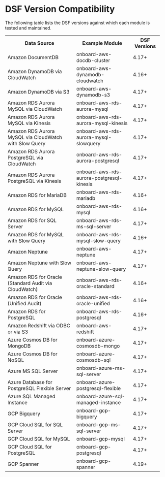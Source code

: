 # DSF Version Compatibility

The following table lists the DSF versions against which each module is tested and maintained.
<table>
  <tr>
   <th>Data Source</th>
   <th>Example Module</th>
   <th>DSF Versions</th>
  </tr>

   <tr>
      <td>Amazon DocumentDB</td>
      <td>onboard-aws-docdb-cluster</td>
      <td>4.17+</td>
   </tr>
   <tr>
      <td>Amazon DynamoDB via CloudWatch</td>
      <td>onboard-aws-dynamodb-cloudwatch</td>
      <td>4.16+</td>
   </tr>
   <tr>
      <td>Amazon DynamoDB via S3</td>
      <td>onboard-aws-dynamodb-s3</td>
      <td>4.17+</td>
   </tr>
   <tr>
      <td>Amazon RDS Aurora MySQL via CloudWatch</td>
      <td>onboard-aws-rds-aurora-mysql</td>
      <td>4.17+</td>
   </tr>
   <tr>
      <td>Amazon RDS Aurora MySQL via Kinesis</td>
      <td>onboard-aws-rds-aurora-mysql-kinesis</td>
      <td>4.17+</td>
   </tr>
   <tr>
      <td>Amazon RDS Aurora MySQL via CloudWatch with Slow Query</td>
      <td>onboard-aws-rds-aurora-mysql-slowquery</td>
      <td>4.17+</td>
   </tr>
   <tr>
      <td>Amazon RDS Aurora PostgreSQL via CloudWatch</td>
      <td>onboard-aws-rds-aurora-postgresql</td>
      <td>4.17+</td>
   </tr>
   <tr>
      <td>Amazon RDS Aurora PostgreSQL via Kinesis</td>
      <td>onboard-aws-rds-aurora-postgresql-kinesis</td>
      <td>4.17+</td>
   </tr>
   <tr>
      <td>Amazon RDS for MariaDB</td>
      <td>onboard-aws-rds-mariadb</td>
      <td>4.16+</td>
   </tr>
   <tr>
      <td>Amazon RDS for MySQL</td>
      <td>onboard-aws-rds-mysql</td>
      <td>4.16+</td>
   </tr>
   <tr>
      <td>Amazon RDS for SQL Server</td>
      <td>onboard-aws-rds-ms-sql-server</td>
      <td>4.17+</td>
   </tr>
   <tr>
      <td>Amazon RDS for MySQL with Slow Query</td>
      <td>onboard-aws-rds-mysql-slow-query</td>
      <td>4.16+</td>
   </tr>
   <tr>
      <td>Amazon Neptune</td>
      <td>onboard-aws-neptune</td>
      <td>4.17+</td>
   </tr>
   <tr>
      <td>Amazon Neptune with Slow Query</td>
      <td>onboard-aws-neptune-slow-query</td>
      <td>4.17+</td>
   </tr>
   <tr>
      <td>Amazon RDS for Oracle (Standard Audit via CloudWatch)</td>
      <td>onboard-aws-rds-oracle-standard</td>
      <td>4.16+</td>
   </tr>
   <tr>
      <td>Amazon RDS for Oracle (Unified Audit)</td>
      <td>onboard-aws-rds-oracle-unified</td>
      <td>4.16+</td>
   </tr>
   <tr>
      <td>Amazon RDS for PostgreSQL</td>
      <td>onboard-aws-rds-postgresql</td>
      <td>4.16+</td>
   </tr>
   <tr>
      <td>Amazon Redshift via ODBC or via S3</td>
      <td>onboard-aws-redshift</td>
      <td>4.17+</td>
   </tr>
   <tr>
      <td>Azure Cosmos DB for MongoDB</td>
      <td>onboard-azure-cosmosdb-mongo</td>
      <td>4.17+</td>
   </tr>
   <tr>
      <td>Azure Cosmos DB for NoSQL</td>
      <td>onboard-azure-cosmosdb-sql</td>
      <td>4.17+</td>
   </tr>
   <tr>
      <td>Azure MS SQL Server</td>
      <td>onboard-azure-ms-sql-server</td>
      <td>4.17+</td>
   </tr>
   <tr>
      <td>Azure Database for PostgreSQL Flexible Server</td>
      <td>onboard-azure-postgresql-flexible</td>
      <td>4.17+</td>
   </tr>
   <tr>
      <td>Azure SQL Managed Instance</td>
      <td>onboard-azure-sql-managed-instance</td>
      <td>4.17+</td>
   </tr>
   <tr>
      <td>GCP Bigquery</td>
      <td>onboard-gcp-bigquery</td>
      <td>4.17+</td>
   </tr>
   <tr>
      <td>GCP Cloud SQL for SQL Server</td>
      <td>onboard-gcp-ms-sql-server</td>
      <td>4.17+</td>
   </tr>
   <tr>
      <td>GCP Cloud SQL for MySQL</td>
      <td>onboard-gcp-mysql</td>
      <td>4.17+</td>
   </tr>
   <tr>
       <td>GCP Cloud SQL for PostgreSQL</td>
      <td>onboard-gcp-postgresql</td>
      <td>4.17+</td>
   </tr>
   <tr>
      <td>GCP Spanner</td>
      <td>onboard-gcp-spanner</td>
      <td>4.19+</td>
   </tr>

</table>